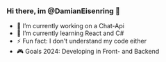 ### Hi there, im @DamianEisenring 👋


- 🔭 I’m currently working on a Chat-Api
- 🌱 I’m currently learning React and C#
- ⚡ Fun fact: I don't understand my code either
- 🎮 Goals 2024: Developing in Front- and Backend

